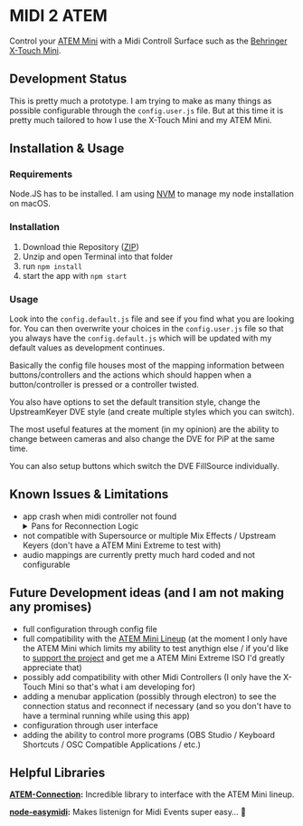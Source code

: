 # MIDI 2 ATEM

Control your [ATEM Mini](https://crsp.li/ATEMMiniLineup) with a Midi Controll Surface such as the [Behringer X-Touch Mini](https://crsp.li/xtouchmini).

## Development Status

This is pretty much a prototype. I am trying to make as many things as possible configurable through the `config.user.js` file. But at this time it is pretty much tailored to how I use the X-Touch Mini and my ATEM Mini.

## Installation & Usage

### Requirements

Node.JS has to be installed. I am using [NVM](https://github.com/nvm-sh/nvm) to manage my node installation on macOS.

### Installation

1. Download thie Repository ([ZIP](https://github.com/chrisspiegl/midi2atem/archive/refs/heads/main.zip))
2. Unzip and open Terminal into that folder
3. run `npm install`
4. start the app with `npm start`

### Usage

Look into the `config.default.js` file and see if you find what you are looking for. You can then overwrite your choices in the `config.user.js` file so that you always have the `config.default.js` which will be updated with my default values as development continues.

Basically the config file houses most of the mapping information between buttons/controllers and the actions which should happen when a button/controller is pressed or a controller twisted.

You also have options to set the default transition style, change the UpstreamKeyer DVE style (and create multiple styles which you can switch).

The most useful features at the moment (in my opinion) are the ability to change between cameras and also change the DVE for PiP at the same time.

You can also setup buttons which switch the DVE FillSource individually.

## Known Issues & Limitations

- app crash when midi controller not found
  <details>
    <summary>Pans for Reconnection Logic</summary>
    + Make the Connection Reconnect
    + For both: ATEM and MIDI
    + Wait and Reconnect
    + every 5 seconds for one minute (aka 12 times)
    + then every 10 seconds for 2 minutes (aka 12 times)
    + then every 30 seconds for 6 minutes (aka 12 times)
    + stop reconnecting
    + at any moment you have the option to reconnect by clicking a button in the electron interface or restarting the app
    + Don't crash so easy!
    + Catch more errors!
  </details>
- not compatible with Supersource or multiple Mix Effects / Upstream Keyers (don't have a ATEM Mini Extreme to test with)
- audio mappings are currently pretty much hard coded and not configurable

## Future Development ideas (and I am not making any promises)

- full configuration through config file
- full compatibility with the [ATEM Mini Lineup](https://crsp.li/ATEMMiniLineup) (at the moment I only have the ATEM Mini which limits my ability to test anythign else / if you'd like to [support the project](https://ChrisSpiegl.com/donate) and get me a ATEM Mini Extreme ISO I'd greatly appreciate that)
- possibly add compatibility with other Midi Controllers (I only have the X-Touch  Mini so that's what i am developing for)
- adding a menubar application (possibly through electron) to see the connection status and reconnect if necessary (and so you don't have to have a terminal running while using this app)
- configuration through user interface
- adding the ability to control more programs (OBS Studio / Keyboard Shortcuts / OSC Compatible Applications / etc.)

## Helpful Libraries

**[ATEM-Connection](https://github.com/nrkno/tv-automation-atem-connection):** Incredible library to interface with the ATEM Mini lineup.

**[node-easymidi](https://github.com/dinchak/node-easymidi):** Makes listenign for Midi Events super easy… 🥁
